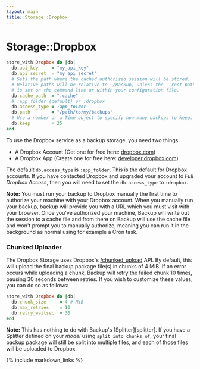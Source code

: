 ```yaml
---
layout: main
title: Storage::Dropbox
---
```


Storage::Dropbox
================

``` rb
store_with Dropbox do |db|
  db.api_key     = "my_api_key"
  db.api_secret  = "my_api_secret"
  # Sets the path where the cached authorized session will be stored.
  # Relative paths will be relative to ~/Backup, unless the --root-path
  # is set on the command line or within your configuration file.
  db.cache_path  = ".cache"
  # :app_folder (default) or :dropbox
  db.access_type = :app_folder
  db.path        = "/path/to/my/backups"
  # Use a number or a Time object to specify how many backups to keep.
  db.keep        = 25
end
```

To use the Dropbox service as a backup storage, you need two things:

* A Dropbox Account (Get one for free here: [dropbox.com](https://www.dropbox.com))
* A Dropbox App (Create one for free here: [developer.dropbox.com](https://www.dropbox.com/developers/apps))

The default `db.access_type` is `:app_folder`. This is the default for Dropbox accounts.
If you have contacted Dropbox and upgraded your account to _Full Dropbox Access_, then you will need to set the
`db.access_type` to `:dropbox`.

**Note:** You must run your backup to Dropbox manually the first time to authorize your machine with your
Dropbox account. When you manually run your backup, backup will provide you with a URL which you must visit with your
browser. Once you've authorized your machine, Backup will write out the session to a cache file and from there on Backup
will use the cache file and won't prompt you to manually authorize, meaning you can run it in the background as normal
using for example a Cron task.


### Chunked Uploader

The Dropbox Storage uses Dropbox's [/chunked_upload](https://www.dropbox.com/developers/core/api#chunked-upload) API.
By default, this will upload the final backup package file(s) in chunks of 4 MiB. If an error occurs while uploading a
chunk, Backup will retry the failed chunk 10 times, pausing 30 seconds between retries. If you wish to customize these
values, you can do so as follows:

```rb
store_with Dropbox do |db|
  db.chunk_size     = 4 # MiB
  db.max_retries    = 10
  db.retry_waitsec  = 30
end
```

**Note:** This has nothing to do with Backup's [Splitter][splitter]. If you have a Splitter defined on your _model_
using `split_into_chunks_of`, your final backup package will still be split into multiple files, and each of those files
will be uploaded to Dropbox.


{% include markdown_links %}
